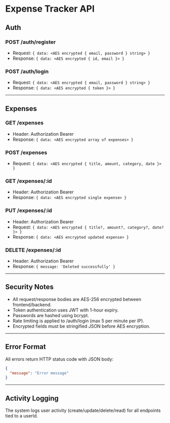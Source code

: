 # Expense Tracker API

## Auth

### POST /auth/register
- Request: `{ data: <AES encrypted { email, password } string> }`
- Response: `{ data: <AES encrypted { id, email }> }`

### POST /auth/login
- Request: `{ data: <AES encrypted { email, password } string> }`
- Response: `{ data: <AES encrypted { token }> }`

---

## Expenses

### GET /expenses
- Header: Authorization Bearer <JWT>
- Response: `{ data: <AES encrypted array of expenses> }`

### POST /expenses
- Request: `{ data: <AES encrypted { title, amount, category, date }> }`

### GET /expenses/:id
- Header: Authorization Bearer <JWT>
- Response: `{ data: <AES encrypted single expense> }`

### PUT /expenses/:id
- Header: Authorization Bearer <JWT>
- Request: `{ data: <AES encrypted { title?, amount?, category?, date? }> }`
- Response: `{ data: <AES encrypted updated expense> }`

### DELETE /expenses/:id
- Header: Authorization Bearer <JWT>
- Response: `{ message: 'Deleted successfully' }`

---

## Security Notes

- All request/response bodies are AES-256 encrypted between frontend/backend.
- Token authentication uses JWT with 1-hour expiry.
- Passwords are hashed using bcrypt.
- Rate limiting is applied to /auth/login (max 5 per minute per IP).
- Encrypted fields must be stringified JSON before AES encryption.

---

## Error Format

All errors return HTTP status code with JSON body:
```json
{
  "message": "Error message"
}
```

---

## Activity Logging

The system logs user activity (create/update/delete/read) for all endpoints tied to a userId.